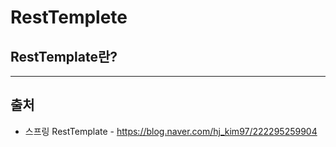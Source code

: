 # RestTemplete

## RestTemplate란?

---

## 출처

- 스프링 RestTemplate - <https://blog.naver.com/hj_kim97/222295259904>
